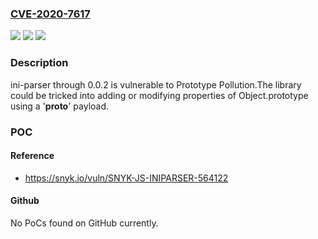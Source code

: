 ### [CVE-2020-7617](https://cve.mitre.org/cgi-bin/cvename.cgi?name=CVE-2020-7617)
![](https://img.shields.io/static/v1?label=Product&message=ini-parser&color=blue)
![](https://img.shields.io/static/v1?label=Version&message=%3C%3D%200.0.2%20&color=brighgreen)
![](https://img.shields.io/static/v1?label=Vulnerability&message=Prototype%20Pollution&color=brighgreen)

### Description

ini-parser through 0.0.2 is vulnerable to Prototype Pollution.The library could be tricked into adding or modifying properties of Object.prototype using a '__proto__' payload.

### POC

#### Reference
- https://snyk.io/vuln/SNYK-JS-INIPARSER-564122

#### Github
No PoCs found on GitHub currently.

